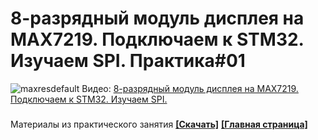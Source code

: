 # 8-разрядный модуль дисплея на MAX7219. Подключаем к STM32. Изучаем SPI. Практика#01
![maxresdefault](https://user-images.githubusercontent.com/68805120/95000369-dcbe7700-05c8-11eb-9e55-befedee573d4.jpg)
Видео: [8-разрядный модуль дисплея на MAX7219. Подключаем к STM32. Изучаем SPI.](https://youtu.be/BonEEaQX8vg)
###
Материалы из практического занятия **[[Скачать]](https://github.com/Solderingironspb/Lessons-Stm32/archive/MAX7219.zip)**
**[[Главная страница]](https://github.com/Solderingironspb/Lessons-Stm32/blob/master/README.md)**
